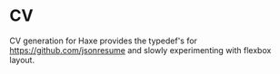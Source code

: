 # CV

CV generation for Haxe provides the typedef's for https://github.com/jsonresume and slowly experimenting with flexbox layout.
